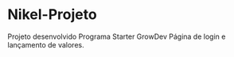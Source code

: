 # Nikel-Projeto

Projeto desenvolvido Programa Starter GrowDev
Página de login e lançamento de valores.
